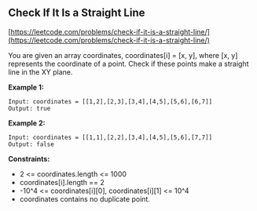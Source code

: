 ## Check If It Is a Straight Line

[https://leetcode.com/problems/check-if-it-is-a-straight-line/](https://leetcode.com/problems/check-if-it-is-a-straight-line/)

You are given an array coordinates, coordinates[i] = [x, y], where [x, y] represents the coordinate of a point. Check if these points make a straight line in the XY plane.

**Example 1:**

```
Input: coordinates = [[1,2],[2,3],[3,4],[4,5],[5,6],[6,7]]
Output: true
```

**Example 2:**

```
Input: coordinates = [[1,1],[2,2],[3,4],[4,5],[5,6],[7,7]]
Output: false
```

**Constraints:**

- 2 <= coordinates.length <= 1000
- coordinates[i].length == 2
- -10^4 <= coordinates[i][0], coordinates[i][1] <= 10^4
- coordinates contains no duplicate point.